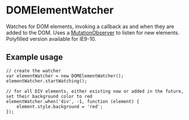 # DOMElementWatcher

Watches for DOM elements, invoking a callback as and when they are added to the DOM. 
Uses a [MutationObserver](https://developer.mozilla.org/en/docs/Web/API/MutationObserver) to listen for new elements.
Polyfilled version available for IE9-10.

## Example usage

```
// create the watcher
var elementWatcher = new DOMElementWatcher();
elementWatcher.startWatching();

// for all DIV elements, either existing now or added in the future, set their background color to red
elementWatcher.when('div', -1, function (element) {
    element.style.background = 'red';
});

```